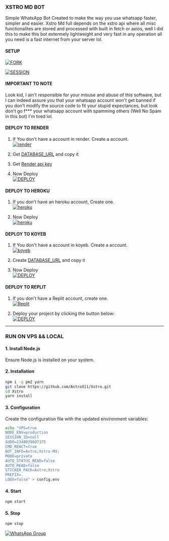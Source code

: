 ### XSTRO MD BOT

<p>Simple WhatsApp Bot Created to make the way you use whatsapp faster, simpler and easier. Xstro Md full depends on the xstro api where all misc functionalites are stored and processed with built in fetch or axios, well I did this to make this bot extermely lightweight and very fast in any operation all you need is a fast internet from your server lol.</p>

#### SETUP

<a href='https://github.com/AstroX11/Xstro/fork' target="_blank"><img alt='FORK' src='https://img.shields.io/badge/FORK REPO-100000?style=for-the-badge&logo=github&logoColor=white&labelColor=black&color=black'/></a>

<a href='https://xstro-pair-ajbz.onrender.com' target="_blank"><img alt='SESSION' src='https://img.shields.io/badge/GET SESSION-100000?style=for-the-badge&logo=render&logoColor=white&labelColor=black&color=black'/></a>

#### IMPORTANT TO NOTE

<p>Look kid, I ain't responsible for your misuse and abuse of this software, but I can indeed assure you that your whatsapp account won't get banned if you don't modify the source code to fit your stupid expectances, but look don't go f*** your whatsapp account with spamming others (Well No Spam in this bot) I'm tired lol.</p>

#### DEPLOY TO RENDER

1. If You don't have a account in render. Create a account.
   <br>
   <a href='https://dashboard.render.com/register' target="_blank"><img alt='render' src='https://img.shields.io/badge/-Create-black?style=for-the-badge&logo=render&logoColor=white'/></a>

2. Get [DATABASE_URL](https://dashboard.render.com/new/database) and copy it

3. Get [Render api key](https://dashboard.render.com/u/settings#api-keys)

4. Now Deploy
   <br>
   <a href='https://render.com/deploy?repo=https://github.com/AstroX11/Xstro' target="_blank"><img alt='DEPLOY' src='https://img.shields.io/badge/-DEPLOY-black?style=for-the-badge&logo=render&logoColor=white'/></a>

#### DEPLOY TO HEROKU

1. If you don't have an heroku account, Create one.
   <br>
   <a href='https://signup.heroku.com/' target="_blank"><img alt='heroku' src='https://img.shields.io/badge/-Create-black?style=for-the-badge&logo=heroku&logoColor=white'/></a>

2. Now Deploy
   <br>
   <a href='https://www.heroku.com/deploy?template=https://github.com/AstroX11/Xstro' target="_blank"><img alt='heroku' src='https://img.shields.io/badge/-Deploy-black?style=for-the-badge&logo=heroku&logoColor=white'/></a>

#### DEPLOY TO KOYEB

1. If You don't have a account in koyeb. Create a account.
   <br>
   <a href='https://app.koyeb.com/auth/signup' target="_blank"><img alt='koyeb' src='https://img.shields.io/badge/-Create-black?style=for-the-badge&logo=koyeb&logoColor=white'/></a>

2. Create [DATABASE_URL](https://app.koyeb.com/database-services/new) and copy it

3. Now Deploy
   <br>
   <a href='https://app.koyeb.com/services/deploy/?type=git&repository=https%3A%2F%2Fgithub.com%2FAstroX11%2FXstro&branch=main&name=xstro-bot&builder=dockerfile&dockerfile=.%2Flib%2FDockerfile&ports=3000%3Bhttp%3B%2F&env%5BNODE_ENV%5D=production&env%5BSESSION_ID%5D=&env%5BSUDO%5D=2348039607375&env%5BCMD_REACT%5D=true&env%5BBOT_INFO%5D=Astro%3BXstro-Md%3B&env%5BMODE%5D=private&env%5BAUTO_STATUS_READ%5D=false&env%5BAUTO_READ%5D=false&env%5BSTICKER_PACK%5D=Astro%3BXstro&env%5BPREFIX%5D=.&env%5BLOGS%5D=false&env%5BPORT%5D=3000
   ' target="_blank"><img alt='DEPLOY' src='https://img.shields.io/badge/-DEPLOY-black?style=for-the-badge&logo=koyeb&logoColor=white'/></a>

#### DEPLOY TO REPLIT

1. If you don't have a Replit account, create one.  
   <a href='https://replit.com/signup' target="_blank"><img alt='Replit' src='https://img.shields.io/badge/-Create-black?style=for-the-badge&logo=replit&logoColor=white'/></a>

2. Deploy your project by clicking the button below:  
   <a href='https://replit.com/github/AstroX11/Xstro' target="_blank"><img alt='DEPLOY' src='https://img.shields.io/badge/-DEPLOY-black?style=for-the-badge&logo=replit&logoColor=white'/></a>

---

### RUN ON VPS && LOCAL

#### 1. Install Node.js

Ensure Node.js is installed on your system.

#### 2. Installation

```bash
npm i -g pm2 yarn
git clone https://github.com/AstroX11/Xstro.git
cd Xstro
yarn install
```

#### 3. Configuration

Create the configuration file with the updated environment variables:

```bash
echo "VPS=true
NODE_ENV=production
SESSION_ID=null
SUDO=2348039607375
CMD_REACT=true
BOT_INFO=Astro;Xstro-Md;
MODE=private
AUTO_STATUS_READ=false
AUTO_READ=false
STICKER_PACK=Astro;Xstro
PREFIX=.
LOGS=false" > config.env
```

#### 4. Start

```bash
npm start
```

#### 5. Stop

```bash
npm stop
```

[![WhatsApp Group](https://img.shields.io/badge/Join_WhatsApp-black?style=for-the-badge&logo=whatsapp&logoColor=white)](https://chat.whatsapp.com/KxwEnQlmjWdAAQCfUaKgu4)
